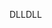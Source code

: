 <span data-ttu-id="5a20a-101">DLL</span><span class="sxs-lookup"><span data-stu-id="5a20a-101">DLL</span></span>